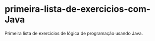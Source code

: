 # primeira-lista-de-exercicios-com-Java
Primeira lista de exercícios de lógica de programação usando Java.
